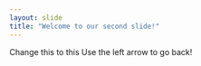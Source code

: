 ```yaml
---
layout: slide
title: "Welcome to our second slide!"
---
```

Change this to this
Use the left arrow to go back!
